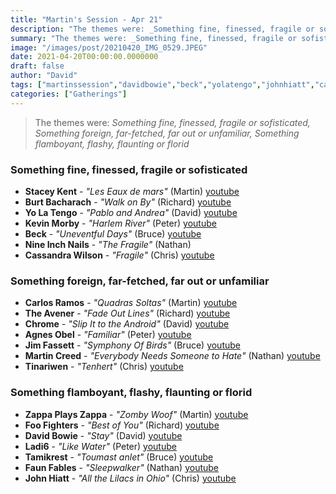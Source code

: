 ```yaml
---
title: "Martin's Session - Apr 21"
description: "The themes were: _Something fine, finessed, fragile or sofisticated, Something foreign, far-fetched, far out or unfamiliar, Something flamboyant, flashy, flaunting or florid_"
summary: "The themes were: _Something fine, finessed, fragile or sofisticated, Something foreign, far-fetched, far out or unfamiliar, Something flamboyant, flashy, flaunting or florid_"
image: "/images/post/20210420_IMG_0529.JPEG"
date: 2021-04-20T00:00:00.0000000
draft: false
author: "David"
tags: ["martinssession","davidbowie","beck","yolatengo","johnhiatt","cassandrawilson","nin","foofighters","burtbacharach","zappaplayszappa","ladi6","chrome","theavener","agnesobel","tinariwen","tamikrest","staceykent","kevinmorby","jimfassett","faunfables","carlosramos","martincreed","youtube"]
categories: ["Gatherings"]
---
```

> The themes were: _Something fine, finessed, fragile or sofisticated, Something foreign, far-fetched, far out or unfamiliar, Something flamboyant, flashy, flaunting or florid_
### Something fine, finessed, fragile or sofisticated
- **Stacey Kent** - _"Les Eaux de mars"_ (Martin) [youtube](https://www.youtube.com/watch?v=VrvjsjNEocU)
- **Burt Bacharach** - _"Walk on By"_ (Richard) [youtube](https://www.youtube.com/watch?v=_ml07tLzvjY)
- **Yo La Tengo** - _"Pablo and Andrea"_ (David) [youtube](https://www.youtube.com/watch?v=aiw2VacT2rk)
- **Kevin Morby** - _"Harlem River"_ (Peter) [youtube](https://www.youtube.com/watch?v=kk7t4LhKCw4)
- **Beck** - _"Uneventful Days"_ (Bruce) [youtube](https://www.youtube.com/watch?v=6AF_CJhpTzQ)
- **Nine Inch Nails** - _"The Fragile"_ (Nathan)
- **Cassandra Wilson** - _"Fragile"_ (Chris) [youtube](https://www.youtube.com/watch?v=6NPrH5QDmYI)
### Something foreign, far-fetched, far out or unfamiliar
- **Carlos Ramos** - _"Quadras Soltas"_ (Martin) [youtube](https://www.youtube.com/watch?v=LONHRx7t2ok)
- **The Avener** - _"Fade Out Lines"_ (Richard) [youtube](https://www.youtube.com/watch?v=hqwU7nv3hTM)
- **Chrome** - _"Slip It to the Android"_ (David) [youtube](https://www.youtube.com/watch?v=wyVY8GyZKk8)
- **Agnes Obel** - _"Familiar"_ (Peter) [youtube](https://www.youtube.com/watch?v=32kYH6XZrIo)
- **Jim Fassett** - _"Symphony Of Birds"_ (Bruce) [youtube](https://www.youtube.com/watch?v=7rKjOR-4964)
- **Martin Creed** - _"Everybody Needs Someone to Hate"_ (Nathan) [youtube](https://www.youtube.com/watch?v=75duGxunlKg)
- **Tinariwen** - _"Tenhert"_ (Chris) [youtube](https://www.youtube.com/watch?v=raIUa-mMzMM)
### Something flamboyant, flashy, flaunting or florid
- **Zappa Plays Zappa** - _"Zomby Woof"_ (Martin) [youtube](https://www.youtube.com/watch?v=HwFkP8hjk8k)
- **Foo Fighters** - _"Best of You"_ (Richard) [youtube](https://www.youtube.com/watch?v=h_L4Rixya64)
- **David Bowie** - _"Stay"_ (David) [youtube](https://www.youtube.com/watch?v=eGuu7NiALvo)
- **Ladi6** - _"Like Water"_ (Peter) [youtube](https://www.youtube.com/watch?v=AMfGodc7rzA)
- **Tamikrest** - _"Toumast anlet"_ (Bruce) [youtube](https://www.youtube.com/watch?v=nMge3njCjc4)
- **Faun Fables** - _"Sleepwalker"_ (Nathan) [youtube](https://www.youtube.com/watch?v=u4Hlf9OqwVs)
- **John Hiatt** - _"All the Lilacs in Ohio"_ (Chris) [youtube](https://www.youtube.com/watch?v=zEBVevAr1cQ)
